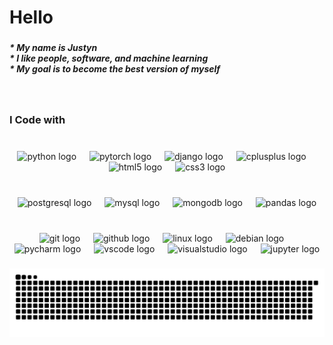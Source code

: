 <h1 align="left">Hello</h1>

###

<h5 align="left">* My name is Justyn<br>* I like people, software, and machine learning<br>* My goal is to become the best version of myself</h5>

###

<br clear="both">

<h3 align="left">I Code with</h3>

###

<br clear="both">

<div align="center">
  <img src="https://skillicons.dev/icons?i=py" height="44" alt="python logo"  />
  <img width="13" />
  <img src="https://skillicons.dev/icons?i=pytorch" height="44" alt="pytorch logo"  />
  <img width="13" />
  <img src="https://skillicons.dev/icons?i=django" height="44" alt="django logo"  />
  <img width="13" />
  <img src="https://skillicons.dev/icons?i=cpp" height="44" alt="cplusplus logo"  />
  <img width="13" />
  <img src="https://skillicons.dev/icons?i=html" height="44" alt="html5 logo"  />
  <img width="13" />
  <img src="https://skillicons.dev/icons?i=css" height="44" alt="css3 logo"  />
</div>

###

<br clear="both">

<div align="center">
  <img src="https://skillicons.dev/icons?i=postgres" height="44" alt="postgresql logo"  />
  <img width="13" />
  <img src="https://skillicons.dev/icons?i=mysql" height="44" alt="mysql logo"  />
  <img width="13" />
  <img src="https://skillicons.dev/icons?i=mongodb" height="44" alt="mongodb logo"  />
  <img width="13" />
  <img src="https://cdn.jsdelivr.net/gh/devicons/devicon/icons/pandas/pandas-original.svg" height="44" alt="pandas logo"  />
</div>

###

<br clear="both">

<div align="center">
  <img src="https://skillicons.dev/icons?i=git" height="44" alt="git logo"  />
  <img width="13" />
  <img src="https://skillicons.dev/icons?i=github" height="44" alt="github logo"  />
  <img width="13" />
  <img src="https://skillicons.dev/icons?i=linux" height="44" alt="linux logo"  />
  <img width="13" />
  <img src="https://cdn.jsdelivr.net/gh/devicons/devicon/icons/debian/debian-original.svg" height="44" alt="debian logo"  />
  <img width="13" />
  <img src="https://cdn.jsdelivr.net/gh/devicons/devicon/icons/pycharm/pycharm-original.svg" height="44" alt="pycharm logo"  />
  <img width="13" />
  <img src="https://skillicons.dev/icons?i=vscode" height="44" alt="vscode logo"  />
  <img width="13" />
  <img src="https://skillicons.dev/icons?i=visualstudio" height="44" alt="visualstudio logo"  />
  <img width="13" />
  <img src="https://cdn.simpleicons.org/jupyter/F37626" height="44" alt="jupyter logo"  />
</div>

###

<img src="https://raw.githubusercontent.com/Justyn001/Justyn001/output/snake.svg" alt="Snake animation" />

###
